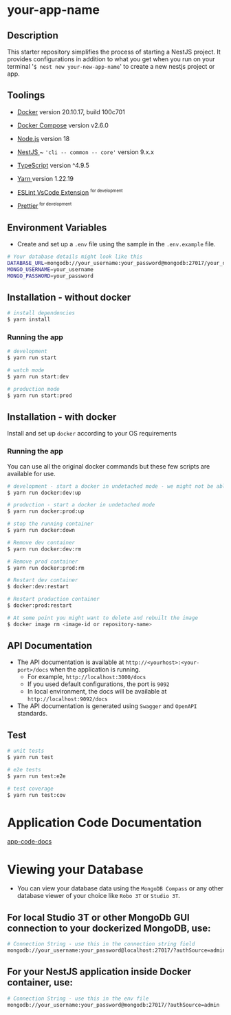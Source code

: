 # your-app-name

## Description
This starter repository simplifies the process of starting a NestJS project. It provides configurations in addition to what you get when you run on your terminal '`$ nest new your-new-app-name`' to create a new nestjs project or app.

## Toolings
- <a href="https://docs.docker.com/compose/" target="_blank">Docker</a> version 20.10.17, build 100c701
- <a href="https://docs.docker.com/compose/" target="_blank">Docker Compose</a> version v2.6.0 
- <a href="http://nodejs.org" target="_blank">Node.js</a> version 18
- <a href="https://docs.nestjs.com/" target="_blank">NestJS </a> ~ `'cli -- common -- core'` version 9.x.x
- <a href="https://www.typescriptlang.org/" target="_blank">TypeScript</a> version ^4.9.5 
- <a href="https://yarnpkg.com/getting-started/install" target="_blank">Yarn </a> version 1.22.19
- <a href="https://marketplace.visualstudio.com/items?itemName=dbaeumer.vscode-eslint" target="_blank">ESLint VsCode Extension</a> <sup><small> for development </small></sup>

- <a href="https://marketplace.visualstudio.com/items?itemName=esbenp.prettier-vscode" target="_blank">Prettier</a><sup><small> for development </small></sup>

## Environment Variables
 - Create and set up a `.env` file using the sample in the `.env.example` file.
```bash
# Your database details might look like this
DATABASE_URL=mongodb://your_username:your_password@mongodb:27017/your_db?authSource=admin
MONGO_USERNAME=your_username
MONGO_PASSWORD=your_password
```
## Installation - without docker

```bash
# install dependencies
$ yarn install
```

### Running the app

```bash
# development
$ yarn run start

# watch mode
$ yarn run start:dev

# production mode
$ yarn run start:prod
```

## Installation - with docker
Install and set up `docker` according to your OS requirements
### Running the app
You can use all the original docker commands but these few scripts are available for use.

```bash
# development - start a docker in undetached mode - we might not be able to watch file changes
$ yarn run docker:dev:up

# production - start a docker in undetached mode
$ yarn run docker:prod:up

# stop the running container
$ yarn run docker:down

# Remove dev container
$ yarn run docker:dev:rm

# Remove prod container
$ yarn run docker:prod:rm

# Restart dev container
$ docker:dev:restart

# Restart production container
$ docker:prod:restart

# At some point you might want to delete and rebuilt the image
$ docker image rm <image-id or repository-name>
```

## API Documentation
- The API documentation is available at `http://<yourhost>:<your-port>/docs` when the application is running.
  - For example, `http://localhost:3000/docs`
  - If you used default configurations, the port is `9092`
  - In local environment, the docs will be available at `http://localhost:9092/docs`
- The API documentation is generated using `Swagger` and `OpenAPI` standards.

## Test

```bash
# unit tests
$ yarn run test

# e2e tests
$ yarn run test:e2e

# test coverage
$ yarn run test:cov
```
# Application Code Documentation
[app-code-docs](app-docs.md)

# Viewing your Database
- You can view your database data using the `MongoDB Compass` or any other database viewer of your choice like `Robo 3T` or `Studio 3T`.
## For local Studio 3T or other MongoDb GUI connection to your dockerized MongoDB, use:
```bash
# Connection String - use this in the connection string field
mongodb://your_username:your_password@localhost:27017/?authSource=admin
```
## For your NestJS application inside Docker container, use:
```bash
# Connection String - use this in the env file
mongodb://your_username:your_password@mongodb:27017/?authSource=admin
```